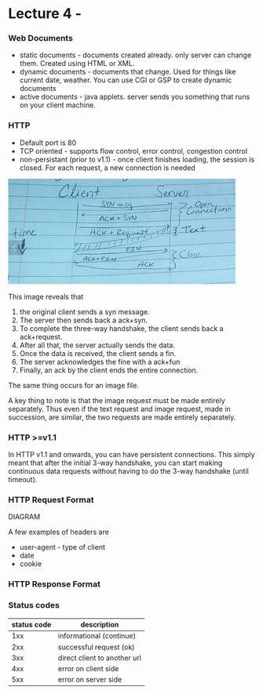 Lecture 4 -
==================


### Web Documents
* static documents - documents created already. only server can change them. Created using HTML or XML.  
* dynamic documents - documents that change. Used for things like current date, weather. You can use CGI or GSP to create dynamic documents
* active documents - java applets. server sends you something that runs on your client machine.

### HTTP
* Default port is 80
* TCP oriented - supports flow control, error control, congestion control
* non-persistant (prior to v1.1) - once client finishes loading, the session is closed. For each request, a new connection is needed


![](lecture_4/b6469241837a8d4ff173a8ea0818cba1.png)

This image reveals that
1. the original client sends a syn message.
2. The server then sends back a ack+syn.
3. To complete the three-way handshake, the client sends back a ack+request.
4. After all that, the server actually sends the data.
5. Once the data is received, the client sends a fin.
6. The server acknowledges the fine with a ack+fun
7. Finally, an ack by the client ends the entire connection.  

The same thing occurs for an image file.

A key thing to note is that the image request must be made entirely separately. Thus even if the text request and image request, made in succession, are similar, the two requests are made entirely separately.

### HTTP >=v1.1
In HTTP v1.1 and onwards, you can have persistent connections. This simply meant that after the initial 3-way handshake, you can start making continuous data requests without having to do the 3-way handshake (until timeout).

### HTTP Request Format

DIAGRAM

A few examples of headers are
* user-agent - type of client
* date
* cookie  

### HTTP Response Format

### Status codes
|status code|description|
|---|---|
|1xx|informational (continue)|
|2xx|successful request (ok)|
|3xx|direct client to another url|
|4xx|error on client side|
|5xx|error on server side|
